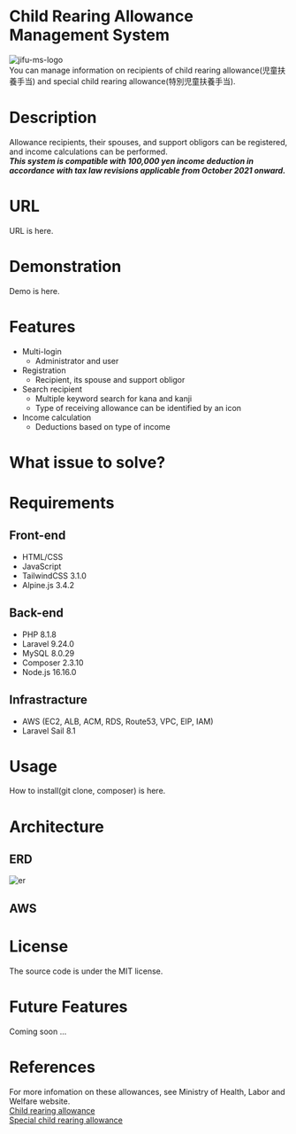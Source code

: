 # Child Rearing Allowance Management System
![jifu-ms-logo](https://user-images.githubusercontent.com/101188604/184539984-0cfaaa1b-2b2b-486c-a736-f72c357ac96c.png)  
You can manage information on recipients of child rearing allowance(児童扶養手当) and special child rearing allowance(特別児童扶養手当).  

# Description
Allowance recipients, their spouses, and support obligors can be registered, and income calculations can be performed.  
***This system is compatible with 100,000 yen income deduction in accordance with tax law revisions applicable from October 2021 onward.***  

# URL
URL is here.

# Demonstration
Demo is here.

# Features
- Multi-login
    - Administrator and user
- Registration
    - Recipient, its spouse and support obligor
- Search recipient
    - Multiple keyword search for kana and kanji
    - Type of receiving allowance can be identified by an icon
- Income calculation
    - Deductions based on type of income

# What issue to solve?

# Requirements
## Front-end
- HTML/CSS
- JavaScript
- TailwindCSS 3.1.0
- Alpine.js 3.4.2

## Back-end
- PHP 8.1.8
- Laravel 9.24.0
- MySQL 8.0.29
- Composer 2.3.10
- Node.js 16.16.0

## Infrastracture
- AWS (EC2, ALB, ACM, RDS, Route53, VPC, EIP, IAM)
- Laravel Sail 8.1

# Usage
How to install(git clone, composer) is here.

# Architecture
## ERD
![er](https://user-images.githubusercontent.com/101188604/184528045-b97b0ea5-8d81-465d-991d-13a44ad664d4.png)
## AWS

# License
The source code is under the MIT license.

# Future Features
Coming soon ...

# References
For more infomation on these allowances, see Ministry of Health, Labor and Welfare website.  
[Child rearing allowance](https://www.mhlw.go.jp/bunya/kodomo/osirase/100526-1.html)  
[Special child rearing allowance](https://www.mhlw.go.jp/bunya/shougaihoken/jidou/huyou.html) 